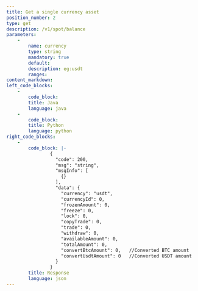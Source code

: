 ```yaml
---
title: Get a single currency asset
position_number: 2
type: get
description: /v1/spot/balance
parameters:
    -
        name: currency
        type: string
        mandatory: true
        default:
        description: eg:usdt
        ranges:
content_markdown:
left_code_blocks:
    -
        code_block:
        title: Java
        language: java
    -
        code_block:
        title: Python
        language: python
right_code_blocks:
    -
        code_block: |-
                {
                  "code": 200,
                  "msg": "string",
                  "msgInfo": [
                    {}
                  ],
                  "data": {
                    "currency": "usdt",  
                    "currencyId": 0,   
                    "frozenAmount": 0,      
                    "freeze": 0,            
                    "lock": 0,              
                    "copyTrade": 0,         
                    "trade": 0,             
                    "withdraw": 0,          
                    "availableAmount": 0,  
                    "totalAmount": 0,    
                    "convertBtcAmount": 0,   //Converted BTC amount
                    "convertUsdtAmount": 0   //Converted USDT amount
                  }
                }
        title: Response
        language: json
---
```


